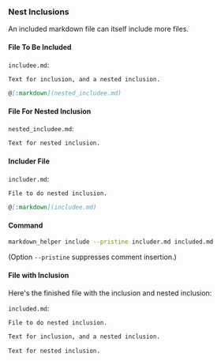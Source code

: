 ### Nest Inclusions

An included markdown file can itself include more files.

#### File To Be Included

```includee.md```:
```markdown
Text for inclusion, and a nested inclusion.

@[:markdown](nested_includee.md)
```

#### File For Nested Inclusion

```nested_includee.md```:
```markdown
Text for nested inclusion.
```

#### Includer File

```includer.md```:
```markdown
File to do nested inclusion.

@[:markdown](includee.md)
```

#### Command

```sh
markdown_helper include --pristine includer.md included.md
```

(Option ```--pristine``` suppresses comment insertion.)

#### File with Inclusion

Here's the finished file with the inclusion and nested inclusion:

```included.md```:
```markdown
File to do nested inclusion.

Text for inclusion, and a nested inclusion.

Text for nested inclusion.
```
